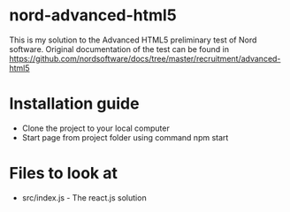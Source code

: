 # nord-advanced-html5

This is my solution to the Advanced HTML5 preliminary test of Nord software. Original documentation of the test can be found in https://github.com/nordsoftware/docs/tree/master/recruitment/advanced-html5

# Installation guide
- Clone the project to your local computer
- Start page from project folder using command npm start

# Files to look at
- src/index.js - The react.js solution 
